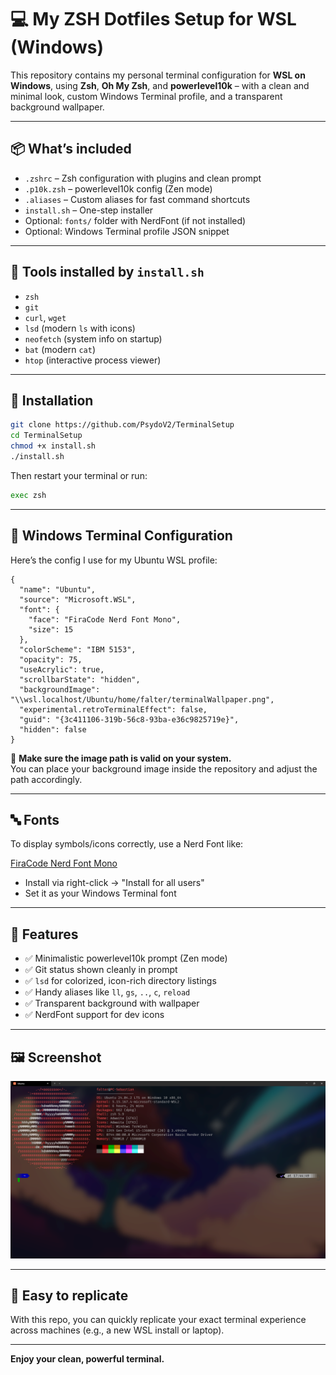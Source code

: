 # 💻 My ZSH Dotfiles Setup for WSL (Windows)

This repository contains my personal terminal configuration for **WSL on Windows**, using **Zsh**, **Oh My Zsh**, and **powerlevel10k** – with a clean and minimal look, custom Windows Terminal profile, and a transparent background wallpaper.

---

## 📦 What’s included

- `.zshrc` – Zsh configuration with plugins and clean prompt
- `.p10k.zsh` – powerlevel10k config (Zen mode)
- `.aliases` – Custom aliases for fast command shortcuts
- `install.sh` – One-step installer
- Optional: `fonts/` folder with NerdFont (if not installed)
- Optional: Windows Terminal profile JSON snippet

---

## 🧰 Tools installed by `install.sh`

- `zsh`
- `git`
- `curl`, `wget`
- `lsd` (modern `ls` with icons)
- `neofetch` (system info on startup)
- `bat` (modern `cat`)
- `htop` (interactive process viewer)

---

## 🚀 Installation

```bash
git clone https://github.com/PsydoV2/TerminalSetup
cd TerminalSetup
chmod +x install.sh
./install.sh
```

Then restart your terminal or run:

```bash
exec zsh
```

---

## 🎨 Windows Terminal Configuration

Here’s the config I use for my Ubuntu WSL profile:

```jsonc
{
  "name": "Ubuntu",
  "source": "Microsoft.WSL",
  "font": {
    "face": "FiraCode Nerd Font Mono",
    "size": 15
  },
  "colorScheme": "IBM 5153",
  "opacity": 75,
  "useAcrylic": true,
  "scrollbarState": "hidden",
  "backgroundImage": "\\wsl.localhost/Ubuntu/home/falter/terminalWallpaper.png",
  "experimental.retroTerminalEffect": false,
  "guid": "{3c411106-319b-56c8-93ba-e36c9825719e}",
  "hidden": false
}
```

📌 **Make sure the image path is valid on your system.**  
You can place your background image inside the repository and adjust the path accordingly.

---

## 🔤 Fonts

To display symbols/icons correctly, use a Nerd Font like:

[FiraCode Nerd Font Mono](https://www.nerdfonts.com/font-downloads)

- Install via right-click → "Install for all users"
- Set it as your Windows Terminal font

---

## 🧼 Features

- ✅ Minimalistic powerlevel10k prompt (Zen mode)
- ✅ Git status shown cleanly in prompt
- ✅ `lsd` for colorized, icon-rich directory listings
- ✅ Handy aliases like `ll`, `gs`, `..`, `c`, `reload`
- ✅ Transparent background with wallpaper
- ✅ NerdFont support for dev icons

---

## 🖼 Screenshot

![screenshot](./screenshot.png)

---

## 🧳 Easy to replicate

With this repo, you can quickly replicate your exact terminal experience across machines (e.g., a new WSL install or laptop).

---

**Enjoy your clean, powerful terminal.**
